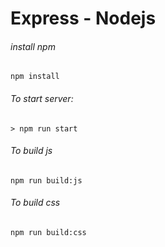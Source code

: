 # Express - Nodejs

###### install npm
```
npm install
```

###### To start server:
```
> npm run start
```

###### To build js
```
npm run build:js
```

###### To build css
```
npm run build:css
```
